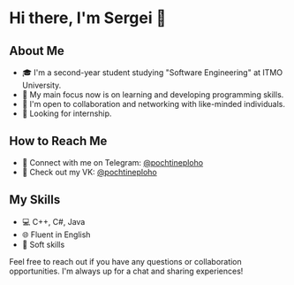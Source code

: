# Hi there, I'm Sergei 👋

## About Me

- 🎓 I'm a second-year student studying "Software Engineering" at ITMO University.
- 🌱 My main focus now is on learning and developing programming skills.
- 🤝 I'm open to collaboration and networking with like-minded individuals.
- 👀 Looking for internship.

## How to Reach Me

- 📱 Connect with me on Telegram: [@pochtineploho](https://t.me/pochtineploho)
- 📧 Check out my VK: [@pochtineploho](https://vk.com/pochtineploho)

## My Skills

- 💻 C++, C#, Java
- 🌐 Fluent in English
- 💼 Soft skills

Feel free to reach out if you have any questions or collaboration opportunities. I'm always up for a chat and sharing experiences!
